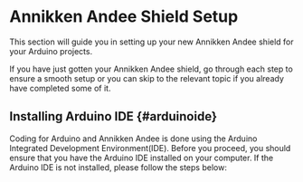# Annikken Andee Shield Setup

This section will guide you in setting up your new Annikken Andee shield for your Arduino projects.<br>

If you have just gotten your Annikken Andee shield, go through each step to ensure a smooth setup or you can skip to the relevant topic if you already have completed some of it.


## Installing Arduino IDE {#arduinoide}

Coding for Arduino and Annikken Andee is done using the Arduino Integrated Development Environment(IDE). Before you proceed, you should ensure that you have the Arduino IDE installed on your computer. If the Arduino IDE is not installed, please follow the steps below:<br>



